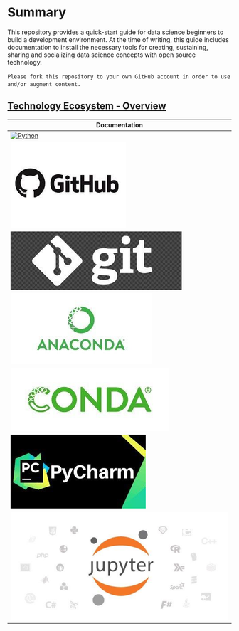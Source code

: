 # Summary

This repository provides a quick-start guide for data science beginners to build a development environment. At the time of writing, this guide includes documentation to install the necessary tools for creating, sustaining, sharing and socializing data science concepts with open source technology.


`Please fork this repository to your own GitHub account in order to use and/or augment content.`

## [Technology Ecosystem - Overview](https://github.com/GarrettEichhorn/development_environment/blob/master/00%20-%20tech-ecosystem/00%20-%20Tech_Ecosystem.md)

| Documentation
| ---
| [![Python](https://github.com/GarrettEichhorn/development_environment/blob/master/00%20-%20tech-ecosystem/Images/python.jpg/200/300?style=centerme)](https://github.com/GarrettEichhorn/development_environment/blob/master/00%20-%20tech-ecosystem/01%20-%20Python_Installation.md)
| [![GitHub](https://github.com/GarrettEichhorn/development_environment/blob/master/00%20-%20tech-ecosystem/Images/GitHub.jpg)](https://github.com/GarrettEichhorn/development_environment/blob/master/00%20-%20tech-ecosystem/02%20-%20GitHub_Installation.md)
| [![git](https://github.com/GarrettEichhorn/development_environment/blob/master/00%20-%20tech-ecosystem/Images/git.jpg)](https://github.com/GarrettEichhorn/development_environment/blob/master/00%20-%20tech-ecosystem/03%20-%20git_Installation.md)
| [![Anaconda](https://github.com/GarrettEichhorn/development_environment/blob/master/00%20-%20tech-ecosystem/Images/Anaconda.jpg)](https://github.com/GarrettEichhorn/development_environment/blob/master/00%20-%20tech-ecosystem/04%20-%20Anaconda_Installation.md)
| [![Conda](https://github.com/GarrettEichhorn/development_environment/blob/master/00%20-%20tech-ecosystem/Images/conda.jpg)](https://github.com/GarrettEichhorn/development_environment/blob/master/00%20-%20tech-ecosystem/05%20-%20Conda_Installation.md)
| [![PyCharm](https://github.com/GarrettEichhorn/development_environment/blob/master/00%20-%20tech-ecosystem/Images/pycharm.jpg)](https://github.com/GarrettEichhorn/development_environment/blob/master/00%20-%20tech-ecosystem/06%20-%20PyCharm_Installation.md)
| [![Auxiliary](https://github.com/GarrettEichhorn/development_environment/blob/master/00%20-%20tech-ecosystem/Images/jupyter.jpg)](https://github.com/GarrettEichhorn/development_environment/blob/master/00%20-%20tech-ecosystem/07%20-%20Auxiliary_Installations.md)
